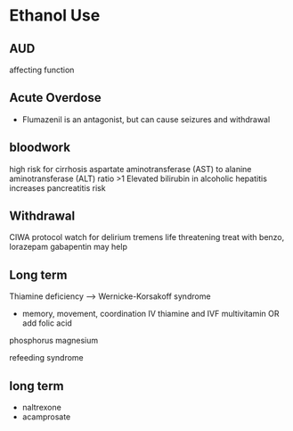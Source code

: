 # Ethanol Use

## AUD
affecting function

## Acute Overdose

- Flumazenil is an antagonist, but can cause seizures and withdrawal

## bloodwork
high risk for cirrhosis
 aspartate aminotransferase (AST) to alanine aminotransferase (ALT) ratio >1
Elevated bilirubin in alcoholic hepatitis
increases pancreatitis risk

## Withdrawal
CIWA protocol
watch for delirium tremens
life threatening
treat with benzo, lorazepam
gabapentin may help

## Long term
Thiamine deficiency --> Wernicke-Korsakoff syndrome 
- memory, movement, coordination
IV thiamine and IVF
multivitamin OR add folic acid

phosphorus
magnesium

refeeding syndrome

## long term
- naltrexone
- acamprosate
